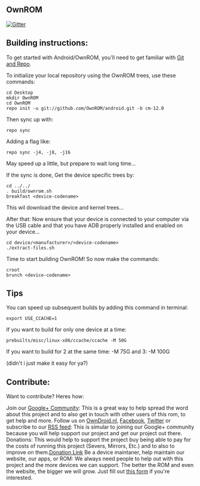 

OwnROM
---------------
[![Gitter](https://badges.gitter.im/Join%20Chat.svg)](https://gitter.im/OwnROM/android?utm_source=badge&utm_medium=badge&utm_campaign=pr-badge&utm_content=badge)

Building instructions:
---------------

To get started with Android/OwnROM, you'll need to get
familiar with [Git and Repo](http://source.android.com/source/using-repo.html).

To initialize your local repository using the OwnROM trees, use these commands:

    cd Desktop
    mkdir OwnROM
    cd OwnROM
    repo init -u git://github.com/OwnROM/android.git -b cm-12.0
    
Then sync up with:

    repo sync

Adding a flag like:

    repo sync -j4, -j8, -j16
May speed up a little, but prepare to wait long time...

If the sync is done,
Get the device specific trees by:

    cd ../../
    . build/ownrom.sh
    breakfast <device-codename>
This wil download the device and kernel trees...

After that:
Now ensure that your device is connected to your computer via the USB cable and that you have ADB properly installed and enabled on your device...

    cd device/<manufacturer>/<device-codename>
    ./extract-files.sh

Time to start building OwnROM! So now make the commands:

    croot
    brunch <device-codename>

Tips
---------------

You can speed up subsequent builds by adding this command in terminal:

    export USE_CCACHE=1

If you want to build for only one device at a time:

    prebuilts/misc/linux-x86/ccache/ccache -M 50G
If you want to build for 2 at the same time: -M 75G and 3: -M 100G

(didn't i just make it easy for ya?)

Contribute:
---------------

 Want to contribute? Heres how:


   Join our [Google+ Community](https://plus.google.com/communities/108869588356214314591): This is a great way to help spread the word about this project and to also get in touch with other users of this rom, to get help and more.
   Follow us on [OwnDroid.nl](http://owndroid.nl/), [Facebook](https://www.facebook.com/OwnDroid.nl), [Twitter](https://twitter.com/Own_Droid) or subscribe to our [RSS feed](http://ownrom.blogspot.com/feeds/posts/default): This is simular to joining our Google+ community because you will help support our project and get our project out there.
   Donations: This would help to support the project buy being able to pay for the costs of running this project (Severs, Mirrors, Etc.) and to also to improve on them.[Donation Link](https://www.paypal.com/us/cgi-bin/webscr?cmd=_flow&SESSION=3ZzR0UU_5yrJX3WL2IxRv4hEiudP8MCNQNUh4DEwLbLqLoF5v1u1OeVz7ba&dispatch=5885d80a13c0db1f8e263663d3faee8d66f31424b43e9a70645c907a6cbd8fb4)
   Be a device maintaner, help maintain our website, our apps, or ROM: We always need people to help out with this project and the more devices we can support. The better the ROM and even the website, the bigger we will grow. Just fill out [this form](http://owndroid.nl/contribute.html) if you're interested.
